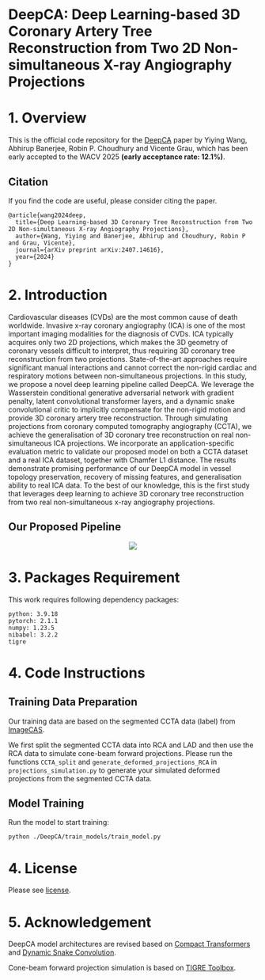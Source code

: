 # DeepCA: Deep Learning-based 3D Coronary Artery Tree Reconstruction from Two 2D Non-simultaneous X-ray Angiography Projections

# 1. Overview

This is the official code repository for the [DeepCA](https://arxiv.org/abs/2407.14616) paper by Yiying Wang, Abhirup Banerjee, Robin P. Choudhury and Vicente Grau, which has been early accepted to the WACV 2025 **(early acceptance rate: 12.1%)**.

## Citation

If you find the code are useful, please consider citing the paper.

```
@article{wang2024deep,
  title={Deep Learning-based 3D Coronary Tree Reconstruction from Two 2D Non-simultaneous X-ray Angiography Projections},
  author={Wang, Yiying and Banerjee, Abhirup and Choudhury, Robin P and Grau, Vicente},
  journal={arXiv preprint arXiv:2407.14616},
  year={2024}
}
```

# 2. Introduction

Cardiovascular diseases (CVDs) are the most common cause of death worldwide. Invasive x-ray coronary angiography (ICA) is one of the most important imaging modalities for the diagnosis of CVDs. ICA typically acquires only two 2D projections, which makes the 3D geometry of coronary vessels difficult to interpret, thus requiring 3D coronary tree reconstruction from two projections. State-of-the-art approaches require significant manual interactions and cannot correct the non-rigid cardiac and respiratory motions between non-simultaneous projections. In this study, we propose a novel deep learning pipeline called DeepCA. We leverage the Wasserstein conditional generative adversarial network with gradient penalty, latent convolutional transformer layers, and a dynamic snake convolutional critic to implicitly compensate for the non-rigid motion and provide 3D coronary artery tree reconstruction. Through simulating projections from coronary computed tomography angiography (CCTA), we achieve the generalisation of 3D coronary tree reconstruction on real non-simultaneous ICA projections. We incorporate an application-specific evaluation metric to validate our proposed model on both a CCTA dataset and a real ICA dataset, together with Chamfer L1 distance. The results demonstrate promising performance of our DeepCA model in vessel topology preservation, recovery of missing features, and generalisation ability to real ICA data. To the best of our knowledge, this is the first study that leverages deep learning to achieve 3D coronary tree reconstruction from two real non-simultaneous x-ray angiography projections. 

## Our Proposed Pipeline

<p align="center">
  <img src="https://github.com/WangStephen/DeepCA/blob/main/img/workflow.png">
</p>

# 3. Packages Requirement

This work requires following dependency packages:

```
python: 3.9.18
pytorch: 2.1.1
numpy: 1.23.5 
nibabel: 3.2.2
tigre 
```

# 4. Code Instructions

## Training Data Preparation

Our training data are based on the segmented CCTA data (label) from [ImageCAS](https://github.com/XiaoweiXu/ImageCAS-A-Large-Scale-Dataset-and-Benchmark-for-Coronary-Artery-Segmentation-based-on-CT).

We first split the segmented CCTA data into RCA and LAD and then use the RCA data to simulate cone-beam forward projections. Please run the functions `CCTA_split` and `generate_deformed_projections_RCA` in `projections_simulation.py` to generate your simulated deformed projections from the segmented CCTA data.

## Model Training

Run the model to start training:

```
python ./DeepCA/train_models/train_model.py 
```

# 4. License

Please see [license](https://github.com/WangStephen/DeepCA/blob/main/LICENSE).

# 5. Acknowledgement

DeepCA model architectures are revised based on [Compact Transformers](https://github.com/SHI-Labs/Compact-Transformers) and [Dynamic Snake Convolution](https://github.com/YaoleiQi/DSCNet).

Cone-beam forward projection simulation is based on [TIGRE Toolbox](https://github.com/CERN/TIGRE).
